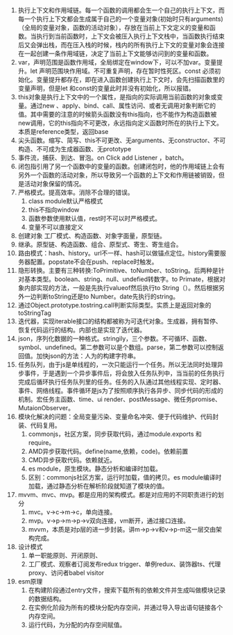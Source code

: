 1. 执行上下文和作用域链。每一个函数的调用都会生一个自己的执行上下文，而每一个执行上下文都会生成属于自己的一个变量对象(初始时只有arguments)（全局的变量对象，函数的活动对象），存放在当前上下文定义的变量和函数。当执行到当前函数时，上下文会被压入执行上下文栈中，当函数执行结束后又会弹出栈，而在压入栈的时候，栈内的所有执行上下文的变量对象会连接在一起创建一条作用域链，决定了当前上下文能够访问到的变量和函数。
2. var，声明范围是函数作用域，全局绑定在window下，可以不加var。变量提升。let 声明范围块作用域。不可重复声明，存在暂时性死区。const 必须初始化。变量提升都存在，即在进入函数创建执行上下文时，会先扫描函数里的变量声明，但是let 和const的变量此时并没有初始化，所以报错。
3. this对象是执行上下文中的一个属性，是指向的实际调用当前函数的对象或变量。通过new 、apply、bind、call、属性访问、或者无调用对象判断它的值。其中需要的注意的时候箭头函数没有this指向，也不能作为构造函数被new调用，它的this指向不可更改，永远指向定义函数时所在的执行上下文。本质是reference类型，返回base
4. 尖头函数。缩写、简写、this不可更改、无arguments、无constructor、不可构造、不可成为生成器函数、无prototype
5. 事件流，捕获、到达、冒泡。on Click add Listener ，batch。
6. 闭包指引用了另一个函数中的变量的函数。创建闭包时，他的作用域链上会有另外一个函数的活动对象，所以导致另一个函数的上下文和作用链被销毁，但是活动对象保留的情况。
7. 严格模式。提高效率。消除不合理的错误。
   1. class module默认严格模式
   2. this不指向window
   3. 函数参数使用默认值，rest时不可以时严格模式。
   4. 变量不可以直接定义
8. 创建对象 工厂模式、构造函数、对象字面量，原型链。
9. 继承。原型链、构造函数、组合、原型式、寄生、寄生组合。
10. 路由模式：hash、history。url不一样、hash可以做锚点定位。history需要服务器配置。popstate不会在push、replace时触发。
11. 隐形转换。主要有三种转换:ToPrimitive、toNumber、toString。后两种是针对基本类型。boolean、string、null、undefied转数字。to Primate，根据对象内部实现的方法，一般是先执行valueof然后执行to String（）。然后根据另外一边判断toString还是to Number。date先执行的string。
12. 通过Object.prototype.tostring.call判断实际类型。实质上是返回对象的toStringTag
13. 迭代器，实现iterable接口的结构都被称为可迭代对象。生成器，拥有暂停、恢复代码运行的结构。内部也是实现了迭代器。
14. json，序列化数据的一种格式。stringily，三个参数。不可循环、函数、symbol、undefined。第二参数可以是个数组。parse，第二参数可以控制返回值。加快json的方法：人为的构建字符串。
15. 任务队列，由于js是单线程的，一次只能运行一个任务。所以无法同时处理异步事件，于是遇到一个异步事件后，将会放入任务队列中，当当前的任务执行完成后循环执行任务队列里的任务。任务的入队通过其他线程实现、定时器、事件、网络线程。事件循环是js为了按照顺序执行各异步、同步代码的形成的机制。宏任务主函数、time、ui render、postMessage、微任务promise、MutaionObserver。
16. 模块化解决的问题：全局变量污染、变量命名冲突、便于代码维护、代码封装、代码复用。
    1. commonjs，社区方案，同步获取代码，通过module.exports 和require。
    2. AMD异步获取代码。define(name,依赖，code)。依赖前置
    3. CMD异步获取代码。依赖就近。
    4. es module，原生模块。静态分析和编译时加载。
    5. 区别：commonjs社区方案，运行时加载，值的拷贝。es module编译时加载，通过静态分析在解析阶段就知道了模块的值。
17. mvvm、mvc、mvp。都是应用的架构模式。都是对应用的不同职责进行的划分
    1. mvc。v->c->m->c，单向连接。
    2. mvp。v->p->m->p->v双向连接，vm断开，通过接口连接。
    3. mvvm，本质是对p层的进一步封装。讲m->p->v和v->p-m这一层交由架构完成。
18. 设计模式
    1. 单一职能原则、开闭原则、
    2. 工厂模式、观察者订阅发布redux trigger、单例redux、装饰器ts、代理proxy、访问者babel visitor
19. esm原理
    1. 在构建阶段通过entry文件，搜索下载所有的依赖文件并生成叫做模块记录的数据结构。
    2. 在实例化阶段为所有的模块分配内存空间，并通过导入导出语句链接各个内存空间。
    3. 运行代码，为分配的内存空间赋值。
